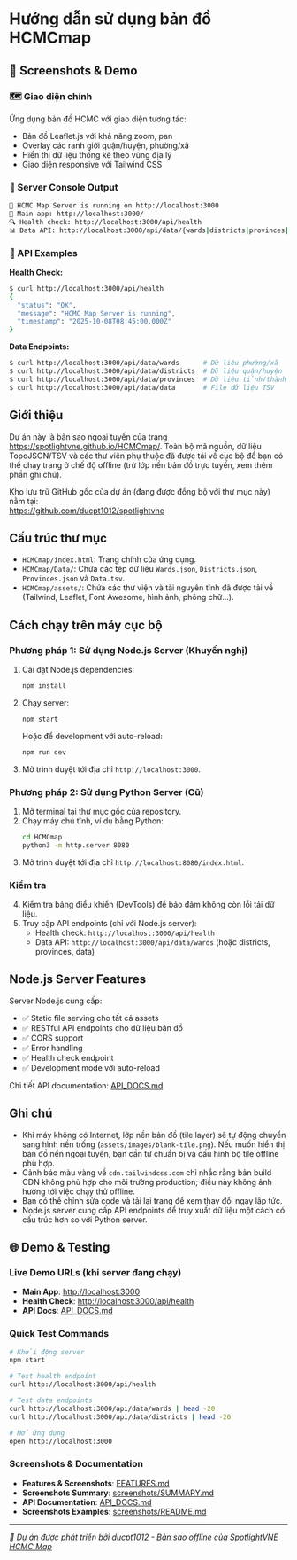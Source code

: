 # Hướng dẫn sử dụng bản đồ HCMCmap

## 📸 Screenshots & Demo

### 🗺️ Giao diện chính
Ứng dụng bản đồ HCMC với giao diện tương tác:
- Bản đồ Leaflet.js với khả năng zoom, pan
- Overlay các ranh giới quận/huyện, phường/xã
- Hiển thị dữ liệu thống kê theo vùng địa lý
- Giao diện responsive với Tailwind CSS

### 🚀 Server Console Output
```bash
🚀 HCMC Map Server is running on http://localhost:3000
📍 Main app: http://localhost:3000/
🔍 Health check: http://localhost:3000/api/health
📊 Data API: http://localhost:3000/api/data/{wards|districts|provinces|data}
```

### 🔌 API Examples
**Health Check:**
```bash
$ curl http://localhost:3000/api/health
{
  "status": "OK",
  "message": "HCMC Map Server is running",
  "timestamp": "2025-10-08T08:45:00.000Z"
}
```

**Data Endpoints:**
```bash
$ curl http://localhost:3000/api/data/wards      # Dữ liệu phường/xã
$ curl http://localhost:3000/api/data/districts  # Dữ liệu quận/huyện  
$ curl http://localhost:3000/api/data/provinces  # Dữ liệu tỉnh/thành phố
$ curl http://localhost:3000/api/data/data       # File dữ liệu TSV
```

## Giới thiệu
Dự án này là bản sao ngoại tuyến của trang https://spotlightvne.github.io/HCMCmap/. Toàn bộ mã nguồn, dữ liệu TopoJSON/TSV và các thư viện phụ thuộc đã được tải về cục bộ để bạn có thể chạy trang ở chế độ offline (trừ lớp nền bản đồ trực tuyến, xem thêm phần ghi chú).

Kho lưu trữ GitHub gốc của dự án (đang được đồng bộ với thư mục này) nằm tại:  
https://github.com/ducpt1012/spotlightvne

## Cấu trúc thư mục
- `HCMCmap/index.html`: Trang chính của ứng dụng.
- `HCMCmap/Data/`: Chứa các tệp dữ liệu `Wards.json`, `Districts.json`, `Provinces.json` và `Data.tsv`.
- `HCMCmap/assets/`: Chứa các thư viện và tài nguyên tĩnh đã được tải về (Tailwind, Leaflet, Font Awesome, hình ảnh, phông chữ...).

## Cách chạy trên máy cục bộ

### Phương pháp 1: Sử dụng Node.js Server (Khuyến nghị)
1. Cài đặt Node.js dependencies:
   ```bash
   npm install
   ```
2. Chạy server:
   ```bash
   npm start
   ```
   Hoặc để development với auto-reload:
   ```bash
   npm run dev
   ```
3. Mở trình duyệt tới địa chỉ `http://localhost:3000`.

### Phương pháp 2: Sử dụng Python Server (Cũ)
1. Mở terminal tại thư mục gốc của repository.
2. Chạy máy chủ tĩnh, ví dụ bằng Python:
   ```bash
   cd HCMCmap
   python3 -m http.server 8080
   ```
3. Mở trình duyệt tới địa chỉ `http://localhost:8080/index.html`.

### Kiểm tra
4. Kiểm tra bảng điều khiển (DevTools) để bảo đảm không còn lỗi tải dữ liệu.
5. Truy cập API endpoints (chỉ với Node.js server):
   - Health check: `http://localhost:3000/api/health`
   - Data API: `http://localhost:3000/api/data/wards` (hoặc districts, provinces, data)

## Node.js Server Features
Server Node.js cung cấp:
- ✅ Static file serving cho tất cả assets
- ✅ RESTful API endpoints cho dữ liệu bản đồ
- ✅ CORS support
- ✅ Error handling
- ✅ Health check endpoint
- ✅ Development mode với auto-reload

Chi tiết API documentation: [API_DOCS.md](./API_DOCS.md)

## Ghi chú
- Khi máy không có Internet, lớp nền bản đồ (tile layer) sẽ tự động chuyển sang hình nền trống (`assets/images/blank-tile.png`). Nếu muốn hiển thị bản đồ nền ngoại tuyến, bạn cần tự chuẩn bị và cấu hình bộ tile offline phù hợp.
- Cảnh báo màu vàng về `cdn.tailwindcss.com` chỉ nhắc rằng bản build CDN không phù hợp cho môi trường production; điều này không ảnh hưởng tới việc chạy thử offline.
- Bạn có thể chỉnh sửa code và tải lại trang để xem thay đổi ngay lập tức.
- Node.js server cung cấp API endpoints để truy xuất dữ liệu một cách có cấu trúc hơn so với Python server.

## 🌐 Demo & Testing

### Live Demo URLs (khi server đang chạy)
- **Main App**: [http://localhost:3000](http://localhost:3000)
- **Health Check**: [http://localhost:3000/api/health](http://localhost:3000/api/health)
- **API Docs**: [API_DOCS.md](./API_DOCS.md)

### Quick Test Commands
```bash
# Khởi động server
npm start

# Test health endpoint
curl http://localhost:3000/api/health

# Test data endpoints
curl http://localhost:3000/api/data/wards | head -20
curl http://localhost:3000/api/data/districts | head -20

# Mở ứng dụng
open http://localhost:3000
```

### Screenshots & Documentation
- **Features & Screenshots**: [FEATURES.md](./FEATURES.md)
- **Screenshots Summary**: [screenshots/SUMMARY.md](./screenshots/SUMMARY.md)
- **API Documentation**: [API_DOCS.md](./API_DOCS.md)  
- **Screenshots Examples**: [screenshots/README.md](./screenshots/README.md)

---

*🎯 Dự án được phát triển bởi [ducpt1012](https://github.com/ducpt1012) - Bản sao offline của [SpotlightVNE HCMC Map](https://spotlightvne.github.io/HCMCmap/)*
